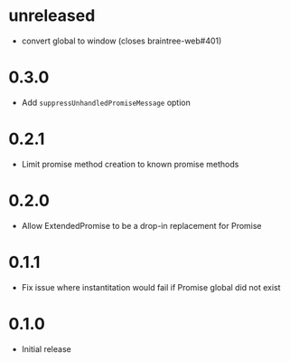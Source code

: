 # unreleased
* convert global to window (closes braintree-web#401)

# 0.3.0
* Add `suppressUnhandledPromiseMessage` option

# 0.2.1
* Limit promise method creation to known promise methods

# 0.2.0
* Allow ExtendedPromise to be a drop-in replacement for Promise

# 0.1.1
* Fix issue where instantitation would fail if Promise global did not exist

# 0.1.0
* Initial release
